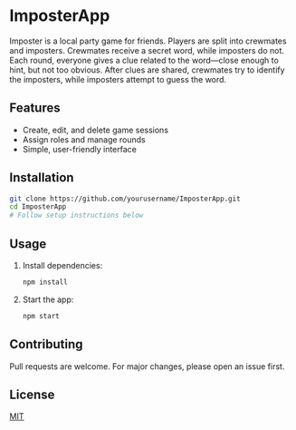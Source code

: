 # ImposterApp

Imposter is a local party game for friends. Players are split into crewmates and imposters. Crewmates receive a secret word, while imposters do not. Each round, everyone gives a clue related to the word—close enough to hint, but not too obvious. After clues are shared, crewmates try to identify the imposters, while imposters attempt to guess the word.

## Features

- Create, edit, and delete game sessions
- Assign roles and manage rounds
- Simple, user-friendly interface

## Installation

```bash
git clone https://github.com/yourusername/ImposterApp.git
cd ImposterApp
# Follow setup instructions below
```

## Usage

1. Install dependencies:
    ```bash
    npm install
    ```
2. Start the app:
    ```bash
    npm start
    ```

## Contributing

Pull requests are welcome. For major changes, please open an issue first.

## License

[MIT](LICENSE)